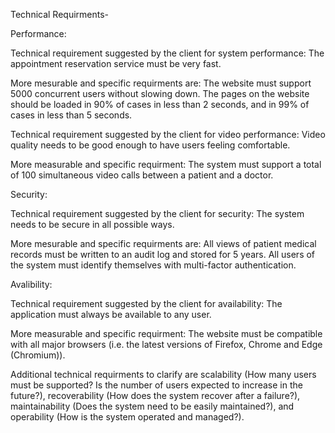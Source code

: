 Technical Requirments-

Performance:

Technical requirement suggested by the client for system performance: The appointment reservation service must be very fast.

More mesurable and specific requirments are:
The website must support 5000 concurrent users without slowing down.
The pages on the website should be loaded in 90% of cases in less than 2 seconds, and in 99% of cases in less than 5 seconds.

Technical requirement suggested by the client for video performance: Video quality needs to be good enough to have users feeling comfortable.

More measurable and specific requirment:
The system must support a total of 100 simultaneous video calls between a patient and a doctor.

Security:

Technical requirement suggested by the client for security: The system needs to be secure in all possible ways.

More mesurable and specific requirments are:
All views of patient medical records must be written to an audit log and stored for 5 years.
All users of the system must identify themselves with multi-factor authentication.

Avalibility:

Technical requirement suggested by the client for availability: The application must always be available to any user.

More measurable and specific requirment:
The website must be compatible with all major browsers (i.e. the latest versions of Firefox, Chrome and Edge (Chromium)).

Additional technical requirments to clarify are scalability (How many users must be supported? Is the number of users expected to increase in the future?), recoverability (How does the system recover after a failure?), maintainability (Does the system need to be easily maintained?), and operability (How is the system operated and managed?).
